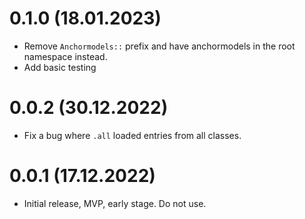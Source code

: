 # 0.1.0 (18.01.2023)

- Remove `Anchormodels::` prefix and have anchormodels in the root namespace instead.
- Add basic testing

# 0.0.2 (30.12.2022)

- Fix a bug where `.all` loaded entries from all classes.

# 0.0.1 (17.12.2022)

- Initial release, MVP, early stage. Do not use.